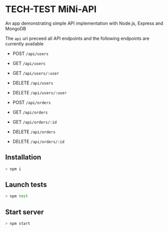 # TECH-TEST MiNi-API

An app demonstrating simple API implementation with Node.js, Express and MongoDB

The `api` uri preceed all API endpoints and the following endpoints are currently available

- POST `/api/users`
- GET `/api/users`
- GET `/api/users/:user`
- DELETE `/api/users`
- DELETE `/api/users/:user`

- POST `/api/orders`
- GET `/api/orders`
- GET `/api/orders/:id`
- DELETE `/api/orders`
- DELETE `/api/orders/:id`

## Installation

```bash
> npm i
```

## Launch tests

```bash
> npm test
```

## Start server

```bash
> npm start
```
